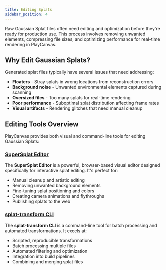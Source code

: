 ```yaml
---
title: Editing Splats
sidebar_position: 4
---
```


Raw Gaussian Splat files often need editing and optimization before they're ready for production use. This process involves removing unwanted elements, compressing file sizes, and optimizing performance for real-time rendering in PlayCanvas.

## Why Edit Gaussian Splats?

Generated splat files typically have several issues that need addressing:

- **Floaters** - Stray splats in wrong locations from reconstruction errors
- **Background noise** - Unwanted environmental elements captured during scanning
- **Oversized files** - Too many splats for real-time rendering
- **Poor performance** - Suboptimal splat distribution affecting frame rates
- **Visual artifacts** - Rendering glitches that need manual cleanup

## Editing Tools Overview

PlayCanvas provides both visual and command-line tools for editing Gaussian Splats:

### [SuperSplat Editor](supersplat)

The **SuperSplat Editor** is a powerful, browser-based visual editor designed specifically for interactive splat editing. It's perfect for:

- Manual cleanup and artistic editing
- Removing unwanted background elements
- Fine-tuning splat positioning and colors
- Creating camera animations and flythroughs
- Publishing splats to the web

### [splat-transform CLI](splat-transform)

The **splat-transform CLI** is a command-line tool for batch processing and automated transformations. It excels at:

- Scripted, reproducible transformations
- Batch processing multiple files
- Automated filtering and optimization
- Integration into build pipelines
- Combining and merging splat files
